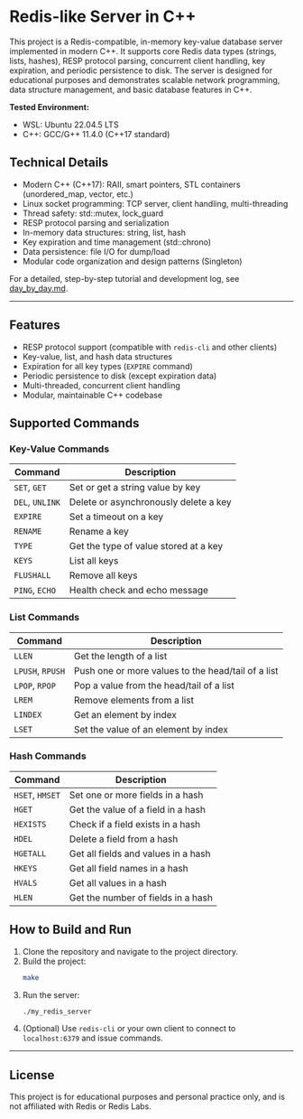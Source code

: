 # Redis-like Server in C++

This project is a Redis-compatible, in-memory key-value database server implemented in modern C++. It supports core Redis data types (strings, lists, hashes), RESP protocol parsing, concurrent client handling, key expiration, and periodic persistence to disk. The server is designed for educational purposes and demonstrates scalable network programming, data structure management, and basic database features in C++.

**Tested Environment:**
- WSL: Ubuntu 22.04.5 LTS
- C++: GCC/G++ 11.4.0 (C++17 standard)

## Technical Details
- Modern C++ (C++17): RAII, smart pointers, STL containers (unordered_map, vector, etc.)
- Linux socket programming: TCP server, client handling, multi-threading
- Thread safety: std::mutex, lock_guard
- RESP protocol parsing and serialization
- In-memory data structures: string, list, hash
- Key expiration and time management (std::chrono)
- Data persistence: file I/O for dump/load
- Modular code organization and design patterns (Singleton)

For a detailed, step-by-step tutorial and development log, see [day_by_day.md](./day_by_day.md).

---

## Features
- RESP protocol support (compatible with `redis-cli` and other clients)
- Key-value, list, and hash data structures
- Expiration for all key types (`EXPIRE` command)
- Periodic persistence to disk (except expiration data)
- Multi-threaded, concurrent client handling
- Modular, maintainable C++ codebase

## Supported Commands

### Key-Value Commands
| Command | Description |
|---------|-------------|
| `SET`, `GET` | Set or get a string value by key |
| `DEL`, `UNLINK` | Delete or asynchronously delete a key |
| `EXPIRE` | Set a timeout on a key |
| `RENAME` | Rename a key |
| `TYPE` | Get the type of value stored at a key |
| `KEYS` | List all keys |
| `FLUSHALL` | Remove all keys |
| `PING`, `ECHO` | Health check and echo message |

### List Commands
| Command | Description |
|---------|-------------|
| `LLEN` | Get the length of a list |
| `LPUSH`, `RPUSH` | Push one or more values to the head/tail of a list |
| `LPOP`, `RPOP` | Pop a value from the head/tail of a list |
| `LREM` | Remove elements from a list |
| `LINDEX` | Get an element by index |
| `LSET` | Set the value of an element by index |

### Hash Commands
| Command | Description |
|---------|-------------|
| `HSET`, `HMSET` | Set one or more fields in a hash |
| `HGET` | Get the value of a field in a hash |
| `HEXISTS` | Check if a field exists in a hash |
| `HDEL` | Delete a field from a hash |
| `HGETALL` | Get all fields and values in a hash |
| `HKEYS` | Get all field names in a hash |
| `HVALS` | Get all values in a hash |
| `HLEN` | Get the number of fields in a hash |

## How to Build and Run
1. Clone the repository and navigate to the project directory.
2. Build the project:
   ```sh
   make
   ```
3. Run the server:
   ```sh
   ./my_redis_server
   ```
4. (Optional) Use `redis-cli` or your own client to connect to `localhost:6379` and issue commands.

---

## License
This project is for educational purposes and personal practice only, and is not affiliated with Redis or Redis Labs.

